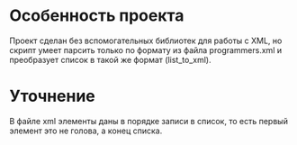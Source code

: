 ﻿# Особенность проекта
Проект сделан без вспомогательных библиотек для работы с XML, но скрипт умеет парсить только по формату из файла programmers.xml и преобразует список в такой же формат (list_to_xml).
# Уточнение
В файле xml элементы даны в порядке записи в список, то есть первый элемент это не голова, а конец списка.
